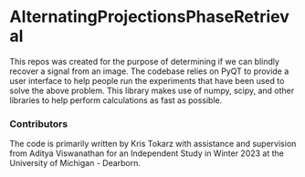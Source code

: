 # AlternatingProjectionsPhaseRetrieval

This repos was created for the purpose of determining if we can blindly recover a signal from an image.
The codebase relies on PyQT to provide a user interface to help people run the experiments that have been
used to solve the above problem. This library makes use of numpy, scipy, and other libraries to help perform
calculations as fast as possible.

### Contributors
The code is primarily written by Kris Tokarz with assistance and supervision from Aditya Viswanathan for
an Independent Study in Winter 2023 at the University of Michigan - Dearborn.
